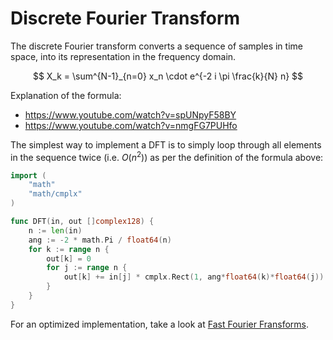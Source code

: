 # Discrete Fourier Transform

The discrete Fourier transform converts a sequence of samples in time space,
into its representation in the frequency domain.

$$
	X_k = \sum^{N-1}_{n=0} x_n \cdot e^{-2 i \pi \frac{k}{N} n}
$$

Explanation of the formula:
- https://www.youtube.com/watch?v=spUNpyF58BY
- https://www.youtube.com/watch?v=nmgFG7PUHfo

The simplest way to implement a DFT is to simply loop through all elements in
the sequence twice (i.e. $O(n^2)$) as per the definition of the formula above:

```go
import (
	"math"
	"math/cmplx"
)

func DFT(in, out []complex128) {
	n := len(in)
	ang := -2 * math.Pi / float64(n)
	for k := range n {
		out[k] = 0
		for j := range n {
			out[k] += in[j] * cmplx.Rect(1, ang*float64(k)*float64(j))
		}
	}
}
```

For an optimized implementation, take a look at [Fast Fourier Fransforms](./fft.md).
